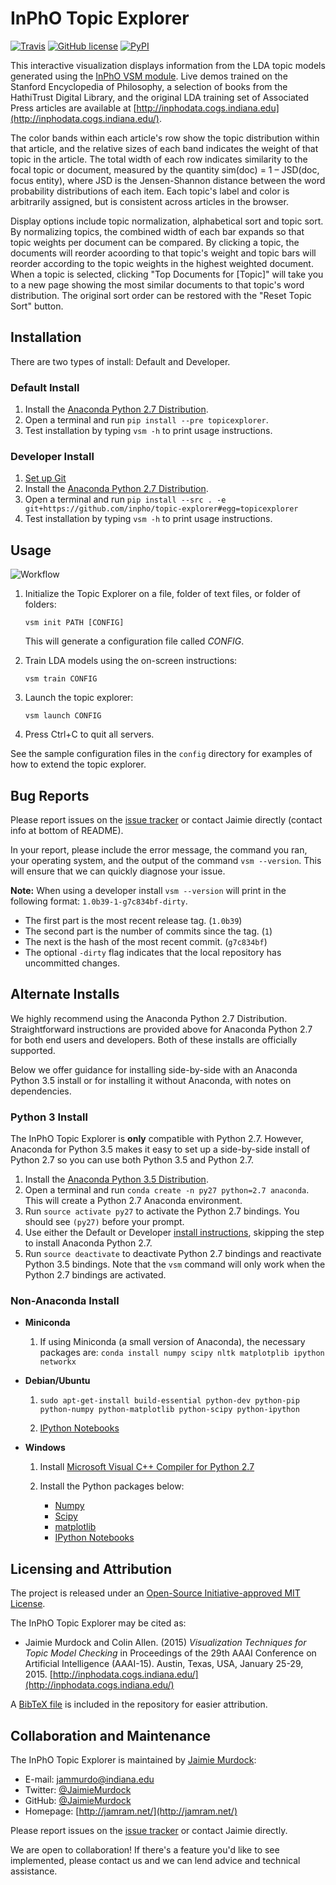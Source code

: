 # InPhO Topic Explorer
[![Travis](https://img.shields.io/travis/inpho/topic-explorer.svg)](https://travis-ci.org/inpho/topic-explorer)
[![GitHub license](https://img.shields.io/badge/license-MIT-blue.svg)](https://github.com/inpho/topic-explorer/blob/master/LICENSE.txt)
[![PyPI](https://img.shields.io/pypi/v/topicexplorer.svg)](https://pypi.python.org/pypi/topicexplorer)

This interactive visualization displays information from the LDA topic models generated using the [InPhO VSM module](http://github.com/inpho/vsm/). Live demos trained on the Stanford Encyclopedia of Philosophy, a selection of books from the HathiTrust Digital Library, and the original LDA training set of Associated Press articles are available at [http://inphodata.cogs.indiana.edu](http://inphodata.cogs.indiana.edu/).

The color bands within each article's row show the topic distribution within that article, and the relative sizes of each band indicates the weight of that topic in the article. The total width of each row indicates similarity to the focal topic or document, measured by the quantity sim(doc) = 1 – JSD(doc, focus entity), where JSD is the Jensen-Shannon distance between the word probability distributions of each item. Each topic's label and color is arbitrarily assigned, but is consistent across articles in the browser.

Display options include topic normalization, alphabetical sort and topic sort. By normalizing topics, the combined width of each bar expands so that topic weights per document can be compared. By clicking a topic, the documents will reorder acoording to that topic's weight and topic bars will reorder according to the topic weights in the highest weighted document. When a topic is selected, clicking "Top Documents for [Topic]" will take you to a new page showing the most similar documents to that topic's word distribution. The original sort order can be restored with the "Reset Topic Sort" button.

## Installation
There are two types of install: Default and Developer.

### Default Install
1.  Install the [Anaconda Python 2.7 Distribution](http://continuum.io/downloads).
2.  Open a terminal and run `pip install --pre topicexplorer`.
3.  Test installation by typing `vsm -h` to print usage instructions.

### Developer Install
1.  [Set up Git](https://help.github.com/articles/set-up-git/)
2.  Install the [Anaconda Python 2.7 Distribution](http://continuum.io/downloads).
3.  Open a terminal and run `pip install --src . -e git+https://github.com/inpho/topic-explorer#egg=topicexplorer`
4.  Test installation by typing `vsm -h` to print usage instructions.

## Usage
![Workflow](http://inphodata.cogs.indiana.edu/img/workflow.png)

1.  Initialize the Topic Explorer on a file, folder of text files, or folder of folders:

    ```
    vsm init PATH [CONFIG]
    ```

    This will generate a configuration file called *CONFIG*.

2.  Train LDA models using the on-screen instructions:

    ```
    vsm train CONFIG
    ```

3.  Launch the topic explorer:

    ```
    vsm launch CONFIG
    ```

4.  Press Ctrl+C to quit all servers.

See the sample configuration files in the `config` directory for examples of how to extend the topic explorer.

## Bug Reports
Please report issues on the [issue tracker](http://github.com/inpho/topic-explorer/issues) or contact Jaimie directly (contact info at bottom of README).

In your report, please include the error message, the command you ran, your operating system, and the output of the command `vsm --version`. This will ensure that we can quickly diagnose your issue.

**Note:** When using a developer install `vsm --version` will print in the following format: `1.0b39-1-g7c834bf-dirty`.
* The first part is the most recent release tag. (`1.0b39`)
* The second part is the number of commits since the tag. (`1`)
* The next is the hash of the most recent commit. (`g7c834bf`)
* The optional `-dirty` flag indicates that the local repository has uncommitted changes.

## Alternate Installs
We highly recommend using the Anaconda Python 2.7 Distribution. Straightforward instructions are provided above for Anaconda Python 2.7 for both end users and developers. Both of these installs are officially supported.

Below we offer guidance for installing side-by-side with an Anaconda Python 3.5 install or for installing it without Anaconda, with notes on dependencies.

### Python 3 Install
The InPhO Topic Explorer is **only** compatible with Python 2.7. However, Anaconda for Python 3.5 makes it easy to set up a side-by-side install of Python 2.7 so you can use both Python 3.5 and Python 2.7.

1.  Install the [Anaconda Python 3.5 Distribution](http://continuum.io/downloads).
2.  Open a terminal and run `conda create -n py27 python=2.7 anaconda`. This will create a Python 2.7 Anaconda environment.
3.  Run `source activate py27` to activate the Python 2.7 bindings. You should see `(py27)` before your prompt.
4.  Use either the Default or Developer [install instructions](#installation), skipping the step to install Anaconda Python 2.7.
5.  Run `source deactivate` to deactivate Python 2.7 bindings and reactivate Python 3.5 bindings. Note that the `vsm` command will only work when the Python 2.7 bindings are activated.

### Non-Anaconda Install
 - **Miniconda**
   1.  If using Miniconda (a small version of Anaconda), the necessary packages are: `conda install numpy scipy nltk matplotplib ipython networkx`

 - **Debian/Ubuntu**
   1.  `sudo apt-get-install build-essential python-dev python-pip python-numpy python-matplotlib python-scipy python-ipython`

   2.  [IPython Notebooks](http://ipython.org/install.html)

 - **Windows**
   1.  Install [Microsoft Visual C++ Compiler for Python 2.7](http://www.microsoft.com/en-us/download/details.aspx?id=44266)

   2.  Install the Python packages below:
       *   [Numpy](http://sourceforge.net/projects/numpy/files/NumPy/)
       *   [Scipy](http://sourceforge.net/projects/scipy/files/scipy/)
       *   [matplotlib](http://matplotlib.org/downloads.html)
       *   [IPython Notebooks](http://ipython.org/install.html)

## Licensing and Attribution
The project is released under an [Open-Source Initiative-approved MIT License](http://opensource.org/licenses/MIT).

The InPhO Topic Explorer may be cited as:

 -  Jaimie Murdock and Colin Allen. (2015) *Visualization Techniques for Topic Model Checking* in Proceedings of the 29th AAAI Conference on Artificial Intelligence (AAAI-15). Austin, Texas, USA, January 25-29, 2015. [http://inphodata.cogs.indiana.edu/](http://inphodata.cogs.indiana.edu/)

A [BibTeX file](https://github.com/inpho/topic-explorer/blob/master/citation.bib) is included in the repository for easier attribution.

## Collaboration and Maintenance
The InPhO Topic Explorer is maintained by [Jaimie Murdock](http://jamram.net/):

 -  E-mail: jammurdo@indiana.edu
 -  Twitter: [@JaimieMurdock](http://twitter.com/JaimieMurdock)
 -  GitHub: [@JaimieMurdock](http://github.com/JaimieMurdock)
 -  Homepage: [http://jamram.net/](http://jamram.net/)

Please report issues on the [issue tracker](http://github.com/inpho/topic-explorer/issues) or contact Jaimie directly.

We are open to collaboration! If there's a feature you'd like to see implemented, please contact us and we can lend advice and technical assistance.
